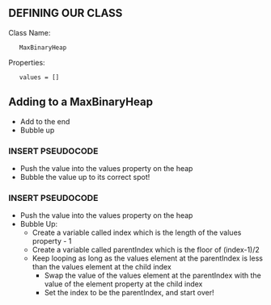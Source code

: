 ## DEFINING OUR CLASS
Class Name:
       
       MaxBinaryHeap

Properties:

       values = []

## Adding to a MaxBinaryHeap
- Add to the end
- Bubble up

### INSERT PSEUDOCODE
- Push the value into the values property on the heap
- Bubble the value up to its correct spot!

### INSERT PSEUDOCODE
- Push the value into the values property on the heap
- Bubble Up:
  - Create a variable called index which is the length of the values property - 1
  - Create a variable called parentIndex which is the floor of (index-1)/2
  - Keep looping as long as the values element at the parentIndex is less than the values element at the child index
    - Swap the value of the values element at the parentIndex with the value of the element property at the child index
    - Set the index to be the parentIndex, and start over!